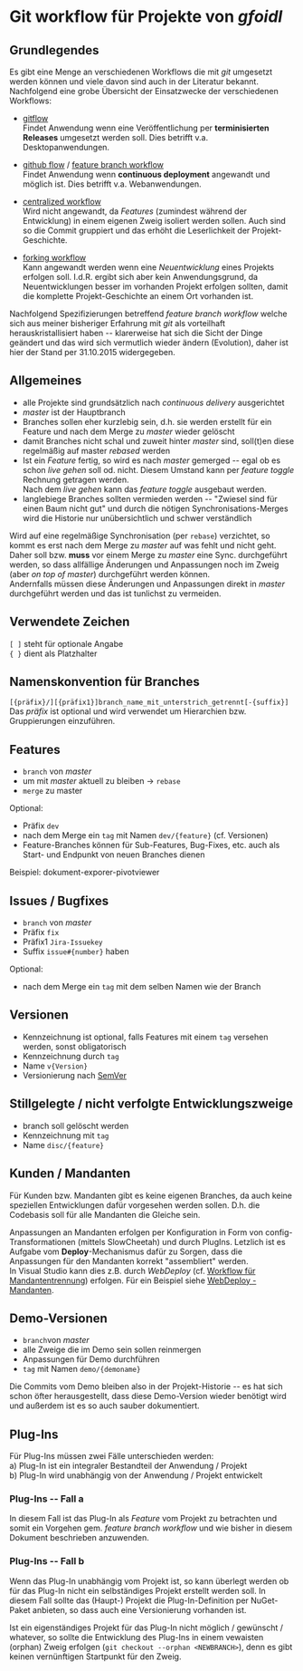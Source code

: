 # Git workflow für Projekte von *gfoidl*  

## Grundlegendes  
Es gibt eine Menge an verschiedenen Workflows die mit _git_ umgesetzt werden können und viele davon sind auch in der Literatur bekannt. Nachfolgend eine grobe Übersicht der Einsatzwecke der verschiedenen Workflows:  

* [gitflow](http://nvie.com/posts/a-successful-git-branching-model/)  
Findet Anwendung wenn eine Veröffentlichung per __terminisierten Releases__ umgesetzt werden soll. Dies betrifft v.a. Desktopanwendungen.  

* [github flow](http://scottchacon.com/2011/08/31/github-flow.html) / [feature branch workflow](https://www.atlassian.com/git/tutorials/comparing-workflows/feature-branch-workflow)  
Findet Anwendung wenn __continuous deployment__ angewandt und möglich ist. Dies betrifft v.a. Webanwendungen.  

* [centralized workflow](https://www.atlassian.com/git/tutorials/comparing-workflows/centralized-workflow)  
Wird nicht angewandt, da _Features_ (zumindest während der Entwicklung) in einem eigenen Zweig isoliert werden sollen. Auch sind so die Commit gruppiert und das erhöht die Leserlichkeit der Projekt-Geschichte.  

* [forking workflow](https://www.atlassian.com/git/tutorials/comparing-workflows/forking-workflow)  
Kann angewandt werden wenn eine _Neuentwicklung_ eines Projekts erfolgen soll. I.d.R. ergibt sich aber kein Anwendungsgrund, da Neuentwicklungen besser im vorhanden Projekt erfolgen sollten, damit die komplette Projekt-Geschichte an einem Ort vorhanden ist.  

Nachfolgend Spezifizierungen betreffend _feature branch workflow_ welche sich aus meiner bisheriger Erfahrung mit _git_ als vorteilhaft herauskristallisiert haben -- klarerweise hat sich die Sicht der Dinge geändert und das wird sich vermutlich wieder ändern (Evolution), daher ist hier der Stand per 31.10.2015 widergegeben.  

## Allgemeines  
* alle Projekte sind grundsätzlich nach *continuous delivery* ausgerichtet  
* *master* ist der Hauptbranch  
* Branches sollen eher kurzlebig sein, d.h. sie werden erstellt für ein Feature und nach dem Merge zu *master* wieder gelöscht  
* damit Branches nicht schal und zuweit hinter _master_ sind, soll(t)en diese regelmäßig auf master _rebased_ werden  
* Ist ein _Feature_ fertig, so wird es nach *master* gemerged -- egal ob es schon _live gehen_ soll od. nicht. Diesem Umstand kann per _feature toggle_ Rechnung getragen werden.  
Nach dem _live gehen_ kann das _feature toggle_ ausgebaut werden.
* langlebiege Branches sollten vermieden werden -- "Zwiesel sind für einen Baum nicht gut" und durch die nötigen Synchronisations-Merges wird die Historie nur unübersichtlich und schwer verständlich  
 
Wird auf eine regelmäßige Synchronisation (per `rebase`) verzichtet, so kommt es erst nach dem Merge zu *master* auf was fehlt und nicht geht. Daher soll bzw. __muss__ vor einem Merge zu *master* eine Sync. durchgeführt werden, so dass allfällige Änderungen und Anpassungen noch im Zweig (aber _on top of master_) durchgeführt werden können.  
Andernfalls müssen diese Änderungen und Anpassungen direkt in *master* durchgeführt werden und das ist tunlichst zu vermeiden.  

## Verwendete Zeichen  
`[ ]` steht für optionale Angabe  
`{ }` dient als Platzhalter  

## Namenskonvention für Branches  
`[{präfix}/][{präfix1}]branch_name_mit_unterstrich_getrennt[-{suffix}]`   
Das *präfix* ist optional und wird verwendet um Hierarchien bzw. Gruppierungen einzuführen.  

## Features  
* `branch` von *master*  
* um mit *master* aktuell zu bleiben -> `rebase`  
* `merge` zu master  

Optional:  
* Präfix `dev`  
* nach dem Merge ein `tag` mit Namen `dev/{feature}` (cf. Versionen)  
* Feature-Branches können für Sub-Features, Bug-Fixes, etc. auch als Start- und Endpunkt von neuen Branches dienen  

Beispiel: dokument-exporer-pivotviewer  

## Issues / Bugfixes  
* `branch` von *master*  
* Präfix `fix`  
* Präfix1 `Jira-Issuekey`
* Suffix `issue#{number}` haben  

Optional:  
* nach dem Merge ein `tag` mit dem selben Namen wie der Branch  

## Versionen  
* Kennzeichnung ist optional, falls Features mit einem `tag` versehen werden, sonst obligatorisch  
* Kennzeichnung durch `tag`  
* Name `v{Version}`  
* Versionierung nach [SemVer](http://semver.org/)

## Stillgelegte / nicht verfolgte Entwicklungszweige  
* branch soll gelöscht werden  
* Kennzeichnung mit `tag`  
* Name `disc/{feature}`  

## Kunden / Mandanten   
Für Kunden bzw. Mandanten gibt es keine eigenen Branches, da auch keine speziellen Entwicklungen dafür vorgesehen werden sollen. D.h. die Codebasis soll für alle Mandanten die Gleiche sein.  

Anpassungen an Mandanten erfolgen per Konfiguration in Form von config-Transformationen (mittels SlowCheetah) und durch PlugIns. Letzlich ist es Aufgabe vom __Deploy__-Mechanismus dafür zu Sorgen, dass die Anpassungen für den Mandanten korrekt "assembliert" werden.  
In Visual Studio kann dies z.B. durch _WebDeploy_ (cf. [Workflow für Mandantentrennung](https://bitbucket.org/gfoidlkassandra/www/issues/32/workflow-f-r-mandantentrennung-berlegen)) erfolgen. Für ein Beispiel siehe [WebDeploy - Mandanten](https://bitbucket.org/gfoidltests/webdeploy-mandanten).  

## Demo-Versionen  
* `branch`von *master*  
* alle Zweige die im Demo sein sollen reinmergen  
* Anpassungen für Demo durchführen  
* `tag` mit Namen `demo/{demoname}`  

Die Commits vom Demo bleiben also in der Projekt-Historie -- es hat sich schon öfter herausgestellt, dass diese Demo-Version wieder benötigt wird und außerdem ist es so auch sauber dokumentiert.

## Plug-Ins  
Für Plug-Ins müssen zwei Fälle unterschieden werden:  
a) Plug-In ist ein integraler Bestandteil der Anwendung / Projekt  
b) Plug-In wird unabhängig von der Anwendung / Projekt entwickelt  

### Plug-Ins -- Fall a  
In diesem Fall ist das Plug-In als _Feature_ vom Projekt zu betrachten und somit ein Vorgehen gem. _feature branch workflow_ und wie bisher in diesem Dokument beschrieben anzuwenden.  

### Plug-Ins -- Fall b  
Wenn das Plug-In unabhängig vom Projekt ist, so kann überlegt werden ob für das Plug-In nicht ein selbständiges Projekt erstellt werden soll. In diesem Fall sollte das (Haupt-) Projekt die Plug-In-Definition per NuGet-Paket anbieten, so dass auch eine Versionierung vorhanden ist.  

Ist ein eigenständiges Projekt für das Plug-In nicht möglich / gewünscht / whatever, so sollte die Entwicklung des Plug-Ins in einem vewaisten (orphan) Zweig erfolgen (`git checkout --orphan <NEWBRANCH>`), denn es gibt keinen vernünftigen Startpunkt für den Zweig.
